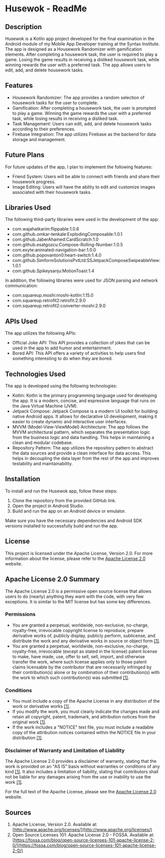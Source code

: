 # Husewok - ReadMe

## Description
Husewok is a Kotlin app project developed for the final examination in the Android module of my Mobile App Developer training at the Syntax Institute. The app is designed as a Housework Randomizer with gamification elements. After completing a housework task, the user is required to play a game. Losing the game results in receiving a disliked housework task, while winning rewards the user with a preferred task. The app allows users to edit, add, and delete housework tasks.

## Features
- Housework Randomizer: The app provides a random selection of housework tasks for the user to complete.
- Gamification: After completing a housework task, the user is prompted to play a game. Winning the game rewards the user with a preferred task, while losing results in receiving a disliked task.
- Task Management: Users can edit, add, and delete housework tasks according to their preferences.
- Firebase Integration: The app utilizes Firebase as the backend for data storage and management.

## Future Plans
For future updates of the app, I plan to implement the following features:
- Friend System: Users will be able to connect with friends and share their housework progress.
- Image Editing: Users will have the ability to edit and customize images associated with their housework tasks.

## Libraries Used
The following third-party libraries were used in the development of the app:

- com.wajahatkarim:flippable:1.0.6
- com.github.omkar-tenkale:ExplodingComposable:1.0.1
- com.github.JaberAhamed:CardScratch:1.0
- com.github.esatgozcu:Compose-Rolling-Number:1.0.5
- com.exyte:animated-navigation-bar:1.0.0
- com.github.popovanton0:heart-switch:1.4.0
- com.github.SimformSolutionsPvtLtd:SSJetpackComposeSwipeableView:1.0.1
- com.github.Spikeysanju:MotionToast:1.4

In addition, the following libraries were used for JSON parsing and network communication:

- com.squareup.moshi:moshi-kotlin:1.15.0
- com.squareup.retrofit2:retrofit:2.9.0
- com.squareup.retrofit2:converter-moshi:2.9.0

## APIs Used
The app utilizes the following APIs:

- Official Joke API: This API provides a collection of jokes that can be used in the app to add humor and entertainment.
- Bored API: This API offers a variety of activities to help users find something interesting to do when they are bored.

## Technologies Used
The app is developed using the following technologies:

- Kotlin: Kotlin is the primary programming language used for developing the app. It is a modern, concise, and expressive language that runs on the Java Virtual Machine (JVM).
- Jetpack Compose: Jetpack Compose is a modern UI toolkit for building native Android apps. It allows for declarative UI development, making it easier to create dynamic and interactive user interfaces.
- MVVM (Model-View-ViewModel) Architecture: The app follows the MVVM architectural pattern, which separates the presentation logic from the business logic and data handling. This helps in maintaining a clean and modular codebase.
- Repository Pattern: The app utilizes the repository pattern to abstract the data sources and provide a clean interface for data access. This helps in decoupling the data layer from the rest of the app and improves testability and maintainability.

## Installation
To install and run the Husewok app, follow these steps:

1. Clone the repository from the provided GitHub link.
2. Open the project in Android Studio.
3. Build and run the app on an Android device or emulator.

Make sure you have the necessary dependencies and Android SDK versions installed to successfully build and run the app.

## License

This project is licensed under the Apache License, Version 2.0. For more information about the license, please refer to the [Apache License 2.0](http://www.apache.org/licenses/) website.

## Apache License 2.0 Summary

The Apache License 2.0 is a permissive open source license that allows users to do (nearly) anything they want with the code, with very few exceptions. It is similar to the MIT license but has some key differences.

### Permissions

- You are granted a perpetual, worldwide, non-exclusive, no-charge, royalty-free, irrevocable copyright license to reproduce, prepare derivative works of, publicly display, publicly perform, sublicense, and distribute the work and any derivative works in source or object form [[1]](https://www.apache.org/licenses/LICENSE-2.0).
- You are granted a perpetual, worldwide, non-exclusive, no-charge, royalty-free, irrevocable (except as stated in the license) patent license to make, have made, use, offer to sell, sell, import, and otherwise transfer the work, where such license applies only to those patent claims licensable by the contributor that are necessarily infringed by their contribution(s) alone or by combination of their contribution(s) with the work to which such contribution(s) was submitted [[1]](https://www.apache.org/licenses/LICENSE-2.0).

### Conditions

- You must include a copy of the Apache License in any distribution of the work or derivative works [[1]](https://www.apache.org/licenses/LICENSE-2.0).
- If you modify the work, you must clearly indicate the changes made and retain all copyright, patent, trademark, and attribution notices from the original work [[1]](https://www.apache.org/licenses/LICENSE-2.0).
- If the work includes a "NOTICE" text file, you must include a readable copy of the attribution notices contained within the NOTICE file in your distribution [[1]](https://www.apache.org/licenses/LICENSE-2.0).

### Disclaimer of Warranty and Limitation of Liability

The Apache License 2.0 provides a disclaimer of warranty, stating that the work is provided on an "AS IS" basis without warranties or conditions of any kind [[1]](https://www.apache.org/licenses/LICENSE-2.0). It also includes a limitation of liability, stating that contributors shall not be liable for any damages arising from the use or inability to use the work [[1]](https://www.apache.org/licenses/LICENSE-2.0).

For the full text of the Apache License, please see the [Apache License 2.0](http://www.apache.org/licenses/LICENSE-2.0) website.

## Sources

1. Apache License, Version 2.0. Available at: [http://www.apache.org/licenses/](http://www.apache.org/licenses/)
2. Open Source Licenses 101: Apache License 2.0 - FOSSA. Available at: [https://fossa.com/blog/open-source-licenses-101-apache-license-2-0/](https://fossa.com/blog/open-source-licenses-101-apache-license-2-0/)
